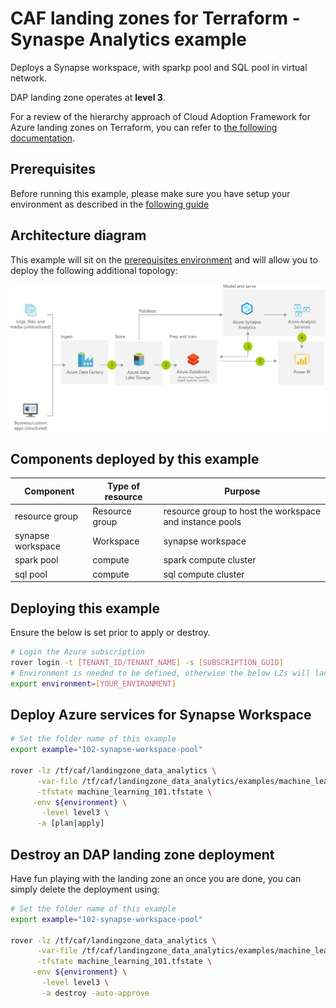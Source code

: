 # CAF landing zones for Terraform - Synaspe Analytics example

Deploys a Synapse workspace, with sparkp  pool and SQL pool in virtual network.

DAP landing zone operates at **level 3**.

For a review of the hierarchy approach of Cloud Adoption Framework for Azure landing zones on Terraform, you can refer to [the following documentation](../../../../documentation/code_architecture/hierarchy.md).

## Prerequisites

Before running this example, please make sure you have setup your environment as described in the [following guide](../../README.md)

## Architecture diagram

This example will sit on the [prerequisites environment](../../README.md) and will allow you to deploy the following additional topology:

![solutions](../../_images/examples/synapse-modern-data-architecture.png)

## Components deployed by this example

| Component         | Type of resource | Purpose                                                 |
|-------------------|------------------|---------------------------------------------------------|
| resource group    | Resource group   | resource group to host the workspace and instance pools |
| synapse workspace | Workspace        | synapse workspace                                       |
| spark pool        | compute          | spark compute cluster                                   |
| sql pool          | compute          | sql compute cluster                                     |

## Deploying this example

Ensure the below is set prior to apply or destroy.

```bash
# Login the Azure subscription
rover login -t [TENANT_ID/TENANT_NAME] -s [SUBSCRIPTION_GUID]
# Environment is needed to be defined, otherwise the below LZs will land into sandpit which someone else is working on
export environment=[YOUR_ENVIRONMENT]
```

## Deploy Azure services for Synapse Workspace

```bash
# Set the folder name of this example
export example="102-synapse-workspace-pool"

rover -lz /tf/caf/landingzone_data_analytics \
      -var-file /tf/caf/landingzone_data_analytics/examples/machine_learning/${example}/configuration.tfvars \
      -tfstate machine_learning_101.tfstate \
	 -env ${environment} \
       -level level3 \
      -a [plan|apply]
```

## Destroy an DAP landing zone deployment

Have fun playing with the landing zone an once you are done, you can simply delete the deployment using:

```bash
# Set the folder name of this example
export example="102-synapse-workspace-pool"

rover -lz /tf/caf/landingzone_data_analytics \
      -var-file /tf/caf/landingzone_data_analytics/examples/machine_learning/${example}/configuration.tfvars \
      -tfstate machine_learning_101.tfstate \
	 -env ${environment} \
       -level level3 \
       -a destroy -auto-approve
```
